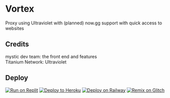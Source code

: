 # Vortex
Proxy using Ultraviolet with (planned) now.gg support with quick access to websites
## Credits
mystic dev team: the front end and features <br>
Titanium Network: Ultraviolet <br>
## Deploy
[![Run on Replit](https://binbashbanana.github.io/deploy-buttons/buttons/official/replit.svg)]((https://replit.com/github/gamingreborn/vortex))
[![Deploy to Heroku](https://binbashbanana.github.io/deploy-buttons/buttons/official/heroku.svg)]((https://heroku.com/deploy/?template=https://github.com/gamingreborn/vortex))
[![Deploy on Railway](https://binbashbanana.github.io/deploy-buttons/buttons/official/railway.svg)](https://railway.app/new/template?template=https://github.com/gamingreborn/vortex)
[![Remix on Glitch](https://binbashbanana.github.io/deploy-buttons/buttons/official/glitch.svg)](https://glitch.com/edit/#!/import/github/gamingreborn/vortex)

